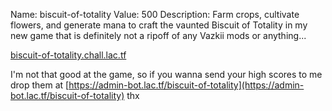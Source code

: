 Name: biscuit-of-totality
Value: 500
Description: Farm crops, cultivate flowers, and generate mana to craft the vaunted
Biscuit of Totality in my new game that is definitely not a ripoff of
any Vazkii mods or anything... 

[biscuit-of-totality.chall.lac.tf](https://biscuit-of-totality.chall.lac.tf)

I'm not that good at the game, so if you wanna send your high scores to me drop them at
[https://admin-bot.lac.tf/biscuit-of-totality](https://admin-bot.lac.tf/biscuit-of-totality)
thx
